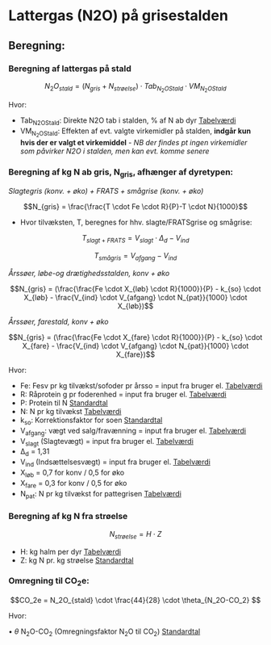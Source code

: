 # **Lattergas (N2O) på grisestalden**

## **Beregning:**

### **Beregning af lattergas på stald** 

$$N_2O_{stald} = (N_{gris} + N_{strøelse}) \cdot Tab_{N_2OStald} \cdot VM_{N_2OStald} $$

Hvor: 

 * Tab<sub>N2OStald</sub>: Direkte N2O tab i stalden, % af N ab dyr [Tabelværdi](https://seges.sharepoint.com/:x:/r/sites/SAFprojeketet/_layouts/15/Doc.aspx?sourcedoc=%7B55DC573E-DF3A-4BB4-BA90-49438C005785%7D&file=Formler%20til%20PORK%202.0%20med%20foderberegner.xlsx&activeCell=%27Formler%20NH3%20og%20N2O%20-Stald%201%27!C56&action=embedview)
 * VM<sub>N<sub>2</sub>O</sub><sub>Stald</sub>: Effekten af evt. valgte virkemidler på stalden, **indgår kun hvis der er valgt et virkemiddel** - *NB der findes pt ingen virkemidler som påvirker N2O i stalden, men kan evt. komme senere*

### **Beregning af kg N ab gris, N<sub>gris</sub>, afhænger af dyretypen:** 

*Slagtegris (konv. + øko) + FRATS + smågrise (konv. + øko)* 

$$N_{gris} = \frac{\frac{T \cdot Fe \cdot R}{P}-T \cdot N}{1000}$$

* Hvor tilvæksten, T, beregnes for hhv. slagte/FRATSgrise og smågrise:

$$ T_{slagt+FRATS} = V_{slagt}  \cdot \Delta_d - V_{ind}$$

$$ T_{smågris} = V_{afgang} - V_{ind} $$

*Årssøer, løbe-og drætighedsstalden, konv + øko* 

$$N_{gris} = (\frac{\frac{Fe \cdot X_{løb} \cdot R}{1000}}{P} - k_{so} \cdot X_{løb} - \frac{V_{ind} \cdot V_{afgang} \cdot N_{pat}}{1000} \cdot X_{løb})$$

*Årssøer, farestald, konv + øko* 

$$N_{gris} = (\frac{\frac{Fe \cdot X_{fare} \cdot R}{1000}}{P} - k_{so} \cdot X_{fare} - \frac{V_{ind} \cdot V_{afgang} \cdot N_{pat}}{1000} \cdot X_{fare})$$



Hvor:
 * Fe: Fesv pr kg tilvækst/sofoder pr årsso = input fra bruger el. [Tabelværdi](https://seges.sharepoint.com/:x:/r/sites/SAFprojeketet/_layouts/15/Doc.aspx?sourcedoc=%7B55DC573E-DF3A-4BB4-BA90-49438C005785%7D&file=Formler%20til%20PORK%202.0%20med%20foderberegner.xlsx&activeCell=%27Formler%20NH3%20og%20N2O%20-Stald%201%27!N2&action=embedview)
 * R: Råprotein g pr foderenhed = input fra bruger el. [Tabelværdi](https://seges.sharepoint.com/:x:/r/sites/SAFprojeketet/_layouts/15/Doc.aspx?sourcedoc=%7B55DC573E-DF3A-4BB4-BA90-49438C005785%7D&file=Formler%20til%20PORK%202.0%20med%20foderberegner.xlsx&activeCell=%27Formler%20NH3%20og%20N2O%20-Stald%201%27!O2&action=embedview)
 * P: Protein til N [Standardtal](https://seges.sharepoint.com/:x:/r/sites/SAFprojeketet/_layouts/15/Doc.aspx?sourcedoc=%7B55DC573E-DF3A-4BB4-BA90-49438C005785%7D&file=Formler%20til%20PORK%202.0%20med%20foderberegner.xlsx&activeCell=%27Formler%20NH3%20og%20N2O%20-Stald%201%27!C107&action=embedview)
 * N: N pr kg tilvækst [Tabelværdi](https://seges.sharepoint.com/:x:/r/sites/SAFprojeketet/_layouts/15/Doc.aspx?sourcedoc=%7B55DC573E-DF3A-4BB4-BA90-49438C005785%7D&file=Formler%20til%20PORK%202.0%20med%20foderberegner.xlsx&activeCell=%27Formler%20NH3%20og%20N2O%20-Stald%201%27!Q2&action=embedview)
 * k<sub>so</sub>: Korrektionsfaktor for soen [Standardtal](https://seges.sharepoint.com/:x:/r/sites/SAFprojeketet/_layouts/15/Doc.aspx?sourcedoc=%7B55DC573E-DF3A-4BB4-BA90-49438C005785%7D&file=Formler%20til%20PORK%202.0%20med%20foderberegner.xlsx&activeCell=%27Formler%20NH3%20og%20N2O%20-Stald%201%27!C112&action=embedview)
 * V<sub>afgang</sub>: vægt ved salg/fravænning = input fra bruger el. [Tabelværdi](https://seges.sharepoint.com/:x:/r/sites/SAFprojeketet/_layouts/15/Doc.aspx?sourcedoc=%7B55DC573E-DF3A-4BB4-BA90-49438C005785%7D&file=Formler%20til%20PORK%202.0%20med%20foderberegner.xlsx&activeCell=%27Formler%20NH3%20og%20N2O%20-Stald%201%27!L2&action=embedview)
 * V<sub>slagt</sub> (Slagtevægt) = input fra bruger el. [Tabelværdi](https://seges.sharepoint.com/:x:/r/sites/SAFprojeketet/_layouts/15/Doc.aspx?sourcedoc=%7B55DC573E-DF3A-4BB4-BA90-49438C005785%7D&file=Formler%20til%20PORK%202.0%20med%20foderberegner.xlsx&activeCell=%27Formler%20NH3%20og%20N2O%20-Stald%201%27!K2&action=embedview)
 * Δ<sub>d</sub> = 1,31
 * V<sub>ind</sub> (Indsættelsesvægt) = input fra bruger el. [Tabelværdi](https://seges.sharepoint.com/:x:/r/sites/SAFprojeketet/_layouts/15/Doc.aspx?sourcedoc=%7B55DC573E-DF3A-4BB4-BA90-49438C005785%7D&file=Formler%20til%20PORK%202.0%20med%20foderberegner.xlsx&activeCell=%27Formler%20NH3%20og%20N2O%20-Stald%201%27!J2&action=embedview)
  * X<sub>løb</sub>  = 0,7 for konv / 0,5 for øko
  * X<sub>fare</sub>  = 0,3 for konv / 0,5 for øko
  * N<sub>pat</sub>: N pr kg tilvækst for pattegrisen [Tabelværdi](https://seges.sharepoint.com/:x:/r/sites/SAFprojeketet/_layouts/15/Doc.aspx?sourcedoc=%7B55DC573E-DF3A-4BB4-BA90-49438C005785%7D&file=Formler%20til%20PORK%202.0%20med%20foderberegner.xlsx&activeCell=%27Formler%20NH3%20og%20N2O%20-Stald%201%27!R2&action=embedview)

### **Beregning af kg N fra strøelse**
$$ N_{strøelse} = H \cdot Z $$

 * H: kg halm per dyr [Tabelværdi](https://seges.sharepoint.com/:x:/r/sites/SAFprojeketet/_layouts/15/Doc.aspx?sourcedoc=%7B55DC573E-DF3A-4BB4-BA90-49438C005785%7D&file=Formler%20til%20PORK%202.0%20med%20foderberegner.xlsx&activeCell=%27Formler%20NH3%20og%20N2O%20-Stald%201%27!I2&action=embedview)
 * Z: kg N pr. kg strøelse [Standardtal](https://seges.sharepoint.com/:x:/r/sites/SAFprojeketet/_layouts/15/Doc.aspx?sourcedoc=%7B55DC573E-DF3A-4BB4-BA90-49438C005785%7D&file=Formler%20til%20PORK%202.0%20med%20foderberegner.xlsx&activeCell=%27Formler%20NH3%20og%20N2O%20-Stald%201%27!B96&action=embedview)

### **Omregning til CO<sub>2</sub>e:**

$$CO_2e = N_2O_{stald} \cdot \frac{44}{28} \cdot \theta_{N_2O-CO_2} $$

Hvor: 

•	$\theta$ N<sub>2</sub>O-CO<sub>2</sub></sub> (Omregningsfaktor N<sub>2</sub>O til CO<sub>2</sub>) [Standardtal](https://seges.sharepoint.com/:x:/r/sites/SAFprojeketet/_layouts/15/Doc.aspx?sourcedoc=%7B55DC573E-DF3A-4BB4-BA90-49438C005785%7D&file=Formler%20til%20PORK%202.0%20med%20foderberegner.xlsx&activeCell=%27Enterisk%20metan%2Bsoallokering%27!C2&action=embedview)